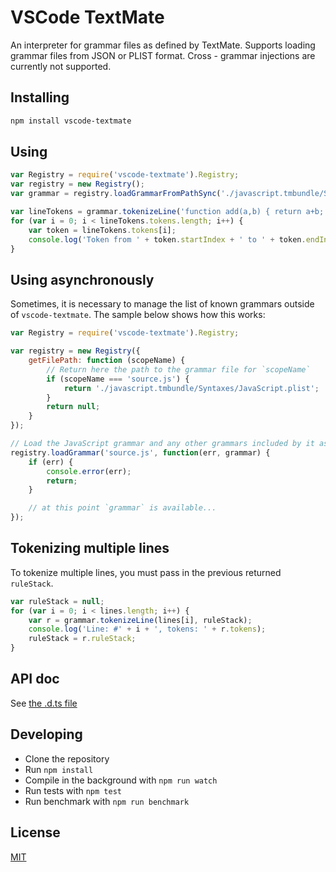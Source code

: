 # VSCode TextMate

An interpreter for grammar files as defined by TextMate. Supports loading grammar files from JSON or PLIST format. Cross - grammar injections are currently not supported.

## Installing

```sh
npm install vscode-textmate
```

## Using

```javascript
var Registry = require('vscode-textmate').Registry;
var registry = new Registry();
var grammar = registry.loadGrammarFromPathSync('./javascript.tmbundle/Syntaxes/JavaScript.plist');

var lineTokens = grammar.tokenizeLine('function add(a,b) { return a+b; }');
for (var i = 0; i < lineTokens.tokens.length; i++) {
	var token = lineTokens.tokens[i];
	console.log('Token from ' + token.startIndex + ' to ' + token.endIndex + ' with scopes ' + token.scopes);
}
```

## Using asynchronously

Sometimes, it is necessary to manage the list of known grammars outside of `vscode-textmate`. The sample below shows how this works:

```javascript
var Registry = require('vscode-textmate').Registry;

var registry = new Registry({
	getFilePath: function (scopeName) {
		// Return here the path to the grammar file for `scopeName`
		if (scopeName === 'source.js') {
			return './javascript.tmbundle/Syntaxes/JavaScript.plist';
		}
		return null;
	}
});

// Load the JavaScript grammar and any other grammars included by it async.
registry.loadGrammar('source.js', function(err, grammar) {
	if (err) {
		console.error(err);
		return;
	}

	// at this point `grammar` is available...
});

```

## Tokenizing multiple lines

To tokenize multiple lines, you must pass in the previous returned `ruleStack`.

```javascript
var ruleStack = null;
for (var i = 0; i < lines.length; i++) {
	var r = grammar.tokenizeLine(lines[i], ruleStack);
	console.log('Line: #' + i + ', tokens: ' + r.tokens);
	ruleStack = r.ruleStack;
}
```

## API doc

See [the .d.ts file](./src/typings/main.d.ts)

## Developing

* Clone the repository
* Run `npm install`
* Compile in the background with `npm run watch`
* Run tests with `npm test`
* Run benchmark with `npm run benchmark`

## License
[MIT](https://github.com/Microsoft/vscode-textmate/blob/master/LICENSE.md)

